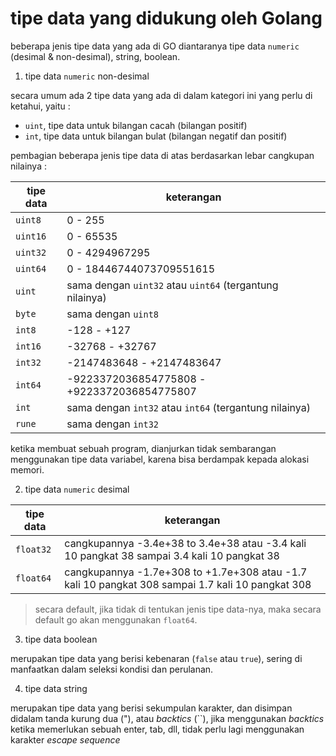 # tipe data yang didukung oleh Golang

beberapa jenis tipe data yang ada di GO diantaranya tipe data `numeric` (desimal & non-desimal), string, boolean.

1. tipe data `numeric` non-desimal

secara umum ada 2 tipe data yang ada di dalam kategori ini yang perlu di ketahui, yaitu :

- `uint`, tipe data untuk bilangan cacah (bilangan positif)
- `int`, tipe data untuk bilangan bulat (bilangan negatif dan positif)

pembagian beberapa jenis tipe data di atas berdasarkan lebar cangkupan nilainya :

| tipe data | keterangan                                               |
| --------- | -------------------------------------------------------- |
| `uint8`   | 0 - 255                                                  |
| `uint16`  | 0 - 65535                                                |
| `uint32`  | 0 - 4294967295                                           |
| `uint64`  | 0 - 18446744073709551615                                 |
| `uint`    | sama dengan `uint32` atau `uint64` (tergantung nilainya) |
| `byte`    | sama dengan `uint8`                                      |
| `int8`    | -128 - +127                                              |
| `int16`   | -32768 - +32767                                          |
| `int32`   | -2147483648 - +2147483647                                |
| `int64`   | -9223372036854775808 - +9223372036854775807              |
| `int`     | sama dengan `int32` atau `int64` (tergantung nilainya)   |
| `rune`    | sama dengan `int32`                                      |

ketika membuat sebuah program, dianjurkan tidak sembarangan menggunakan tipe data variabel, karena bisa berdampak kepada alokasi memori.

2. tipe data `numeric` desimal

|tipe data| keterangan|
|----|----|
|`float32`| cangkupannya -3.4e+38 to 3.4e+38 atau -3.4 kali 10 pangkat 38 sampai 3.4 kali 10 pangkat 38|
|`float64`| cangkupannya -1.7e+308 to +1.7e+308 atau -1.7 kali 10 pangkat 308 sampai 1.7 kali 10 pangkat 308|


> secara default, jika tidak di tentukan jenis tipe data-nya, maka secara default go akan menggunakan `float64`.

3. tipe data boolean

merupakan tipe data yang berisi kebenaran (`false` atau `true`), sering di manfaatkan dalam seleksi kondisi dan perulanan.

4. tipe data string

merupakan tipe data yang berisi sekumpulan karakter, dan disimpan didalam tanda kurung dua ("), atau _backtics_ (``), jika menggunakan _backtics_ ketika memerlukan sebuah enter, tab, dll, tidak perlu lagi menggunakan karakter _escape sequence_ 
